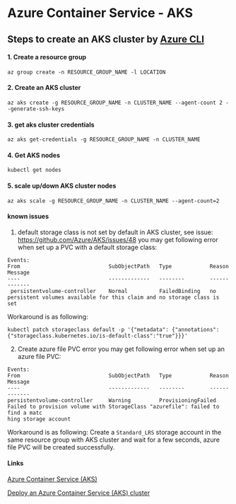 # Azure Container Service - AKS

## Steps to create an AKS cluster by [Azure CLI](https://docs.microsoft.com/en-us/cli/azure/install-azure-cli)
#### 1. Create a resource group
```
az group create -n RESOURCE_GROUP_NAME -l LOCATION
```

#### 2. Create an AKS cluster
```
az aks create -g RESOURCE_GROUP_NAME -n CLUSTER_NAME --agent-count 2 --generate-ssh-keys
```

#### 3. get aks cluster credentials
```
az aks get-credentials -g RESOURCE_GROUP_NAME -n CLUSTER_NAME
```

#### 4. Get AKS nodes
```
kubectl get nodes
```

#### 5. scale up/down AKS cluster nodes
```
az aks scale -g RESOURCE_GROUP_NAME -n CLUSTER_NAME --agent-count=2
```

#### known issues
1. default storage class is not set by default in AKS cluster, see issue: https://github.com/Azure/AKS/issues/48
you may get following error when set up a PVC with a default storage class:
```
Events:
From                            SubObjectPath   Type            Reason          Message
----                            -------------   --------        ------          -------
 persistentvolume-controller    Normal          FailedBinding   no persistent volumes available for this claim and no storage class is set
```
Workaround is as following:
```
kubectl patch storageclass default -p '{"metadata": {"annotations":{"storageclass.kubernetes.io/is-default-class":"true"}}}'
```

2. Create azure file PVC error
you may get following error when set up an azure file PVC:
```
Events:
From                            SubObjectPath   Type            Reason                  Message
----                            -------------   --------        ------                  -------
persistentvolume-controller     Warning         ProvisioningFailed      Failed to provision volume with StorageClass "azurefile": failed to find a matc
hing storage account
```

Workaround is as following:
Create a `Standard_LRS` storage account in the same resource group with AKS cluster and wait for a few seconds, azure file PVC will be created successfully.

#### Links
[Azure Container Service (AKS)](https://docs.microsoft.com/en-us/azure/aks/)

[Deploy an Azure Container Service (AKS) cluster](https://docs.microsoft.com/en-us/azure/aks/kubernetes-walkthrough)
